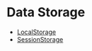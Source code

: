 # Data Storage

* [LocalStorage](/uxp/reference-js/Global%20Members/Data%20Storage/LocalStorage/)
* [SessionStorage](/uxp/reference-js/Global%20Members/Data%20Storage/SessionStorage/)
